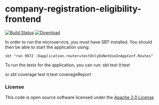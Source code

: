 # company-registration-eligibility-frontend

[![Build Status](https://travis-ci.org/hmrc/company-registration-eligibility-frontend.svg)](https://travis-ci.org/hmrc/company-registration-eligibility-frontend) [ ![Download](https://api.bintray.com/packages/hmrc/releases/company-registration-eligibility-frontend/images/download.svg) ](https://bintray.com/hmrc/releases/company-registration-eligibility-frontend/_latestVersion)

In order to run the microservice, you must have SBT installed. You should then be able to start the application using:

`sbt "run 9972 -Dapplication.router=testOnlyDoNotUseInAppConf.Routes"`

To run the tests for the application, you can run: sbt test it:test

or sbt coverage test it:test coverageReport

### License

This code is open source software licensed under the [Apache 2.0 License]("http://www.apache.org/licenses/LICENSE-2.0.html")
